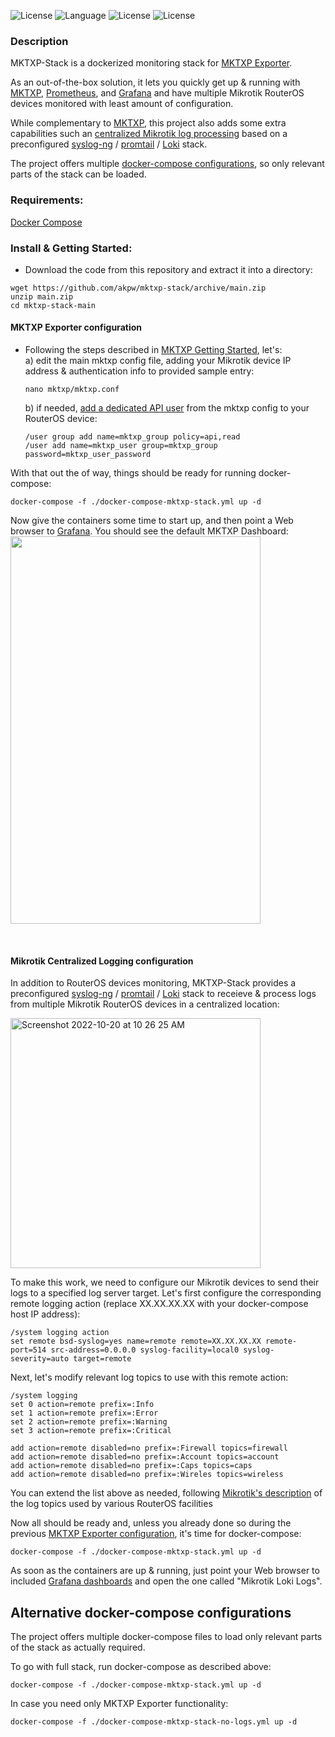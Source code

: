 ![License](https://img.shields.io/badge/License-GNU%20GPL-blue.svg)
![Language](https://img.shields.io/badge/docker-%230db7ed.svg)
![License](https://img.shields.io/badge/mikrotik-routeros-orange)
![License](https://img.shields.io/badge/prometheus-exporter-blueviolet)

### Description
MKTXP-Stack is a dockerized monitoring stack for [MKTXP Exporter](https://github.com/akpw/mktxp). 

As an out-of-the-box solution, it lets you quickly get up & running with [MKTXP](https://github.com/akpw/mktxp), [Prometheus](https://prometheus.io/), and [Grafana](https://grafana.com/) and have multiple Mikrotik RouterOS devices monitored with least amount of configuration. 

While complementary to [MKTXP](https://github.com/akpw/mktxp), this project also adds some extra capabilities such an [centralized Mikrotik log processing](https://github.com/akpw/mktxp-stack#mikrotik-centralized-logging-configuration) based on a preconfigured  [syslog-ng](https://www.syslog-ng.com/) / [promtail](https://grafana.com/docs/loki/latest/clients/promtail/) / [Loki](https://grafana.com/docs/loki/latest) stack. 

The project offers multiple [docker-compose configurations](https://github.com/akpw/mktxp-stack/blob/main/README.md#alternative-docker-compose-configurations), so only relevant parts of the stack can be loaded.


### Requirements:
[Docker Compose](https://docs.docker.com/compose/install/)


### Install & Getting Started:
 - Download the code from this repository and extract it into a directory:
```
wget https://github.com/akpw/mktxp-stack/archive/main.zip
unzip main.zip
cd mktxp-stack-main
```

#### MKTXP Exporter configuration
- Following the steps described in [MKTXP Getting Started](https://github.com/akpw/mktxp#getting-started), let's:\
  a) edit the main mktxp config file, adding your Mikrotik device IP address & authentication info to provided sample entry:
  ```
  nano mktxp/mktxp.conf
  ```

  b) if needed, [add a dedicated API user](https://github.com/akpw/mktxp#mikrotik-device-config) from the mktxp config to your RouterOS device:
  ```
  /user group add name=mktxp_group policy=api,read
  /user add name=mktxp_user group=mktxp_group password=mktxp_user_password
  ```

With that out the of way, things should be ready for running docker-compose:
```
docker-compose -f ./docker-compose-mktxp-stack.yml up -d
```

Now give the containers some time to start up, and then point a Web browser to [Grafana](http://localhost:3000). You should see the default MKTXP Dashboard:\
<img src="https://akpw-s3.s3.eu-central-1.amazonaws.com/mktxp_black.png" width="400" height="620">

&nbsp;

#### Mikrotik Centralized Logging configuration
In addition to RouterOS devices monitoring, MKTXP-Stack provides a preconfigured  [syslog-ng](https://www.syslog-ng.com/) / [promtail](https://grafana.com/docs/loki/latest/clients/promtail/) / [Loki](https://grafana.com/docs/loki/latest) stack to receieve & process logs from multiple Mikrotik RouterOS devices in a centralized location:

<img width="400" alt="Screenshot 2022-10-20 at 10 26 25 AM" src="https://user-images.githubusercontent.com/5028474/197340304-0d30d68f-1784-4556-be00-fad80e89ca3a.png">


To make this work, we need to configure our Mikrotik devices to send their logs to a specified log server target. Let's first configure the corresponding remote logging action (replace XX.XX.XX.XX with your docker-compose host IP address):
```
/system logging action
set remote bsd-syslog=yes name=remote remote=XX.XX.XX.XX remote-port=514 src-address=0.0.0.0 syslog-facility=local0 syslog-severity=auto target=remote
```
Next, let's modify relevant log topics to use with this remote action:
```
/system logging
set 0 action=remote prefix=:Info
set 1 action=remote prefix=:Error
set 2 action=remote prefix=:Warning
set 3 action=remote prefix=:Critical

add action=remote disabled=no prefix=:Firewall topics=firewall
add action=remote disabled=no prefix=:Account topics=account
add action=remote disabled=no prefix=:Caps topics=caps
add action=remote disabled=no prefix=:Wireles topics=wireless
```
You can extend the list above as needed, following [Mikrotik's description](https://help.mikrotik.com/docs/display/ROS/Log) of the log topics used by various RouterOS facilities 

Now all should be ready and, unless you already done so during the previous [MKTXP Exporter configuration](https://github.com/akpw/mktxp-stack#mktxp-exporter-configuration), it's time for docker-compose:
```
docker-compose -f ./docker-compose-mktxp-stack.yml up -d
```
As soon as the containers are up & running, just point your Web browser to included [Grafana dashboards](http://localhost:3000/dashboards) and open the one called "Mikrotik Loki Logs".

## Alternative docker-compose configurations
The project offers multiple docker-compose files to load only relevant parts of the stack as actually required.

To go with full stack, run docker-compose as described above:
```
docker-compose -f ./docker-compose-mktxp-stack.yml up -d
```

In case you need only MKTXP Exporter functionality:
```
docker-compose -f ./docker-compose-mktxp-stack-no-logs.yml up -d
```





